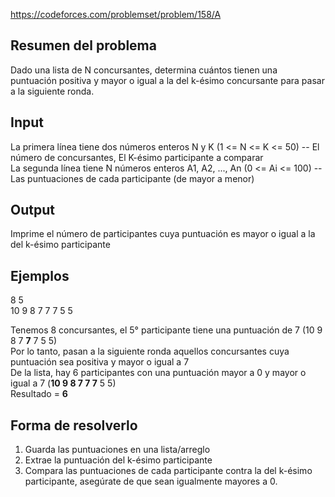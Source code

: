 https://codeforces.com/problemset/problem/158/A

## Resumen del problema
Dado una lista de N concursantes, determina cuántos tienen una puntuación positiva y mayor o igual a la del k-ésimo concursante para pasar a la siguiente ronda.

## Input
La primera línea tiene dos números enteros N y K (1 <= N <= K <= 50) -- El número de concursantes, El K-ésimo participante a comparar \
La segunda línea tiene N números enteros A1, A2, ..., An (0 <= Ai <= 100) -- Las puntuaciones de cada participante (de mayor a menor)

## Output
Imprime el número de participantes cuya puntuación es mayor o igual a la del k-ésimo participante

## Ejemplos
8 5 \
10 9 8 7 7 7 5 5

Tenemos 8 concursantes, el 5° participante tiene una puntuación de 7 (10 9 8 7 **7** 7 5 5) \
Por lo tanto, pasan a la siguiente ronda aquellos concursantes cuya puntuación sea positiva y mayor o igual a 7 \
De la lista, hay 6 participantes con una puntuación mayor a 0 y mayor o igual a 7 (**10 9 8 7 7 7** 5 5) \
Resultado = **6**

## Forma de resolverlo
1) Guarda las puntuaciones en una lista/arreglo
2) Extrae la puntuación del k-ésimo participante
3) Compara las puntuaciones de cada participante contra la del k-ésimo participante, asegúrate de que sean igualmente mayores a 0.
